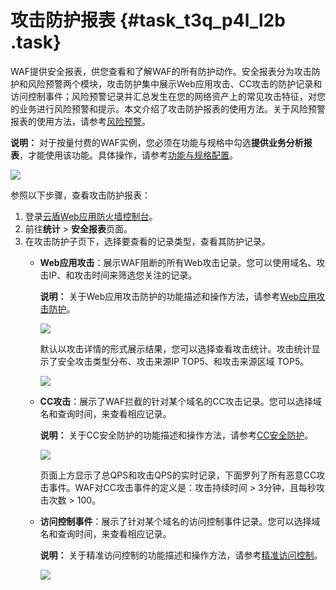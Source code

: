 # 攻击防护报表 {#task_t3q_p4l_l2b .task}

WAF提供安全报表，供您查看和了解WAF的所有防护动作。安全报表分为攻击防护和风险预警两个模块，攻击防护集中展示Web应用攻击、CC攻击的防护记录和访问控制事件；风险预警记录并汇总发生在您的网络资产上的常见攻击特征，对您的业务进行风险预警和提示。本文介绍了攻击防护报表的使用方法。关于风险预警报表的使用方法，请参考[风险预警](cn.zh-CN/用户指南/防护统计/风险预警报表.md#)。

**说明：** 对于按量付费的WAF实例，您必须在功能与规格中勾选**提供业务分析报表**，才能使用该功能。具体操作，请参考[功能与规格配置](cn.zh-CN/用户指南/功能与规格配置（按量付费模式）.md#)。

![](http://static-aliyun-doc.oss-cn-hangzhou.aliyuncs.com/assets/img/15573/15371768597103_zh-CN.jpg)

参照以下步骤，查看攻击防护报表：

1.  登录[云盾Web应用防火墙控制台](https://yundun.console.aliyun.com/?p=waf)。 
2.  前往**统计** \> **安全报表**页面。 
3.  在攻击防护子页下，选择要查看的记录类型，查看其防护记录。 
    -   **Web应用攻击**：展示WAF阻断的所有Web攻击记录。您可以使用域名、攻击IP、和攻击时间来筛选您关注的记录。

        **说明：** 关于Web应用攻击防护的功能描述和操作方法，请参考[Web应用攻击防护](cn.zh-CN/用户指南/防护配置/Web应用攻击防护.md#)。

        ![](http://static-aliyun-doc.oss-cn-hangzhou.aliyuncs.com/assets/img/15573/15371768597104_zh-CN.jpg)

        默认以攻击详情的形式展示结果，您可以选择查看攻击统计。攻击统计显示了安全攻击类型分布、攻击来源IP TOP5、和攻击来源区域 TOP5。

        ![](http://static-aliyun-doc.oss-cn-hangzhou.aliyuncs.com/assets/img/15573/15371768597105_zh-CN.jpg)

    -   **CC攻击**：展示了WAF拦截的针对某个域名的CC攻击记录。您可以选择域名和查询时间，来查看相应记录。

        **说明：** 关于CC安全防护的功能描述和操作方法，请参考[CC安全防护](cn.zh-CN/用户指南/防护配置/CC安全防护.md#)。

        ![](http://static-aliyun-doc.oss-cn-hangzhou.aliyuncs.com/assets/img/15573/15371768597106_zh-CN.jpg)

        页面上方显示了总QPS和攻击QPS的实时记录，下面罗列了所有恶意CC攻击事件。WAF对CC攻击事件的定义是：攻击持续时间 \> 3分钟，且每秒攻击次数 \> 100。

    -   **访问控制事件**：展示了针对某个域名的访问控制事件记录。您可以选择域名和查询时间，来查看相应记录。

        **说明：** 关于精准访问控制的功能描述和操作方法，请参考[精准访问控制](cn.zh-CN/用户指南/防护配置/精准访问控制.md#)。

        ![](http://static-aliyun-doc.oss-cn-hangzhou.aliyuncs.com/assets/img/15573/15371768597107_zh-CN.jpg)


